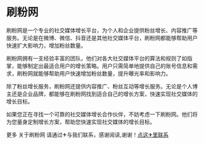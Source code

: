 # 刷粉网

刷粉网是一个专业的社交媒体增长平台，为个人和企业提供粉丝增长、内容推广等服务。无论是在微博、微信、抖音还是其他社交媒体平台，刷粉网都能够帮助用户快速扩大影响力，增加粉丝数量。

刷粉网拥有一支经验丰富的团队，他们对各大社交媒体平台的算法和规则了如指掌，能够制定出最适合用户的增长策略。用户只需简单地提供自己的账号信息和需求，刷粉网就能够帮助用户快速增加粉丝数量，提升曝光率和影响力。

除了粉丝增长服务，刷粉网还提供内容推广、粉丝互动等增长服务。无论是个人博主还是企业品牌，都能够在刷粉网找到适合自己的增长方案，快速实现社交媒体的增长目标。

如果您正在寻找一个可靠的社交媒体增长合作伙伴，不妨考虑一下刷粉网。他们将为您量身定制增长方案，帮助您快速实现社交媒体的增长目标。

更多 关于刷粉网 请通过✈与我们联系，感谢阅读,谢谢！[点这✈里联系](https://w.k02.cc)